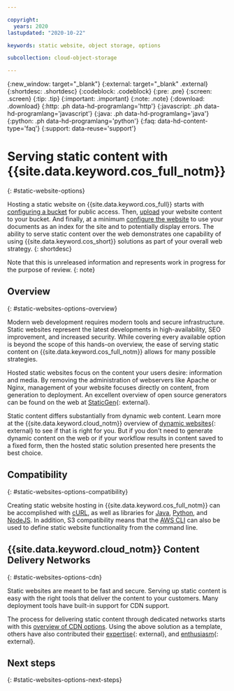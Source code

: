 ```yaml
---

copyright:
  years: 2020
lastupdated: "2020-10-22"

keywords: static website, object storage, options 

subcollection: cloud-object-storage

---
```

{:new_window: target="_blank"}
{:external: target="_blank" .external}
{:shortdesc: .shortdesc}
{:codeblock: .codeblock}
{:pre: .pre}
{:screen: .screen}
{:tip: .tip}
{:important: .important}
{:note: .note}
{:download: .download}
{:http: .ph data-hd-programlang='http'}
{:javascript: .ph data-hd-programlang='javascript'}
{:java: .ph data-hd-programlang='java'}
{:python: .ph data-hd-programlang='python'}
{:faq: data-hd-content-type='faq'}
{:support: data-reuse='support'}

# Serving static content with {{site.data.keyword.cos_full_notm}}
{: #static-website-options}

Hosting a static website on {{site.data.keyword.cos_full}} starts with [configuring a bucket]() for public access. Then, [upload]() your website content to your bucket. And finally, at a minimum [configure the website]() to use your documents as an index for the site and to potentially display errors. The ability to serve static content over the web demonstrates one capability of using {{site.data.keyword.cos_short}} solutions as part of your overall web strategy.
{: shortdesc}

Note that this is unreleased information and represents work in progress for the purpose of review.
{: note}

## Overview
{: #static-websites-options-overview}

Modern web development requires modern tools and secure infrastructure. Static websites represent the latest developments in high-availability, SEO improvement, and increased security. While covering every available option is beyond the scope of this hands-on overview, the ease of serving static content on {{site.data.keyword.cos_full_notm}} allows for many possible strategies.

Hosted static websites focus on the content your users desire: information and media. By removing the administration of webservers like Apache or Nginx, management of your website focuses directly on content, from generation to deployment. An excellent overview of open source generators can be found on the web at [StaticGen](https://www.staticgen.com){: external}.

Static content differs substantially from dynamic web content. Learn more at the {{site.data.keyword.cloud_notm}} overview of [dynamic websites](https://www.ibm.com/cloud/websites){: external} to see if that is right for you. But if you don't need to generate dynamic content on the web or if your workflow results in content saved to a fixed form, then the hosted static solution presented here presents the best choice.

## Compatibility
{: #static-websites-options-compatibility}

Creating static website hosting in {{site.data.keyword.cos_full_notm}} can be accomplished with [cURL](), as well as libraries for [Java](), [Python](), and [NodeJS](). In addition, S3 compatibility means that the [AWS CLI]() can also be used to define static website functionality from the command line.

## {{site.data.keyword.cloud_notm}} Content Delivery Networks
{: #static-websites-options-cdn}

Static websites are meant to be fast and secure. Serving up static content is easy with the right tools that deliver the content to your customers. Many deployment tools have built-in support for CDN support.

The process for delivering static content through dedicated networks starts with this [overview of CDN options](https://www.ibm.com/cloud/cdn). Using the above solution as a template, others have also contributed their [expertise](https://jamesthom.as/2019/07/hosting-static-websites-on-ibm-cloud/){: external}, and [enthusiasm](https://bakingclouds.com/hosting-a-static-website-on-ibm-cos/){: external}.

## Next steps
{: #static-websites-options-next-steps}


